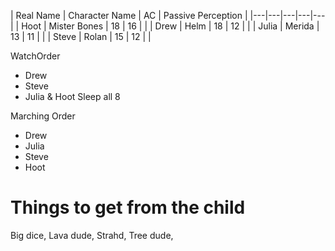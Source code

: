 | Real Name | Character Name | AC  | Passive Perception  |
|---|---|---|---|---|
| Hoot  | Mister Bones  | 18  | 16  |   |
| Drew  | Helm   | 18  | 12  |   |
| Julia  | Merida  | 13  |  11 |   |
| Steve  | Rolan  | 15  | 12  |   |


WatchOrder
 * Drew
 * Steve
 * Julia & Hoot Sleep all 8

Marching Order
 * Drew
 * Julia
 * Steve
 * Hoot

# Things to get from the child
Big dice, Lava dude, Strahd, Tree dude, 
